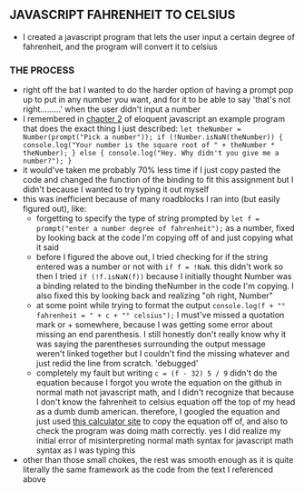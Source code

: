 ## JAVASCRIPT FAHRENHEIT TO CELSIUS
- I created a javascript program that lets the user input a certain degree of fahrenheit, and the program will convert it to celsius
### THE PROCESS
- right off the bat I wanted to do the harder option of having a prompt pop up to put in any number you want, and for it to be able to say 'that's not right.........' when the user didn't input a number
- I remembered in [chapter 2](https://eloquentjavascript.net/02_program_structure.html) of eloquent javascript an example program that does the exact thing I just described:
`let theNumber = Number(prompt("Pick a number"));
if (!Number.isNaN(theNumber)) {
  console.log("Your number is the square root of " +
              theNumber * theNumber);
} else {
  console.log("Hey. Why didn't you give me a number?");
}`
- it would've taken me probably 70% less time if I just copy pasted the code and changed the function of the binding to fit this assignment but I didn't because I wanted to try typing it out myself
- this was inefficient because of many roadblocks I ran into (but easily figured out), like:
	- forgetting to specify the type of string prompted by `let f = prompt("enter a number degree of fahrenheit");` as a number, fixed by looking back at the code I'm copying off of and just copying what it said
	- before I figured the above out, I tried checking for if the string entered was a number or not with `if f = !NaN`. this didn't work so then I tried `if (!f.isNaN(f))` because I initially thought Number was a binding related to the binding theNumber in the code I'm copying. I also fixed this by looking back and realizing "oh right, Number"
	- at some point while trying to format the output `console.log(f + "° fahrenheit = " + c + "° celsius");` I must've missed a quotation mark or + somewhere, because I was getting some error about missing an end parenthesis. I still honestly don't really know why it was saying the parentheses surrounding the output message weren't linked together but I couldn't find the missing whatever and just redid the line from scratch. 'debugged'
	- completely my fault but writing `c = (f - 32) 5 / 9` didn't do the equation because I forgot you wrote the equation on the github in normal math not javascript math, and I didn't recognize that because I don't know the fahrenheit to celsius equation off the top of my head as a dumb dumb american. therefore, I googled the equation and just used [this calculator site](https://www.calculatorsoup.com/calculators/conversions/fahrenheit-to-celsius.php) to copy the equation off of, and also to check the program was doing math correctly. yes I did realize my initial error of misinterpreting normal math syntax for javascript math syntax as I was typing this
- other than those small chokes, the rest was smooth enough as it is quite literally the same framework as the code from the text I referenced above